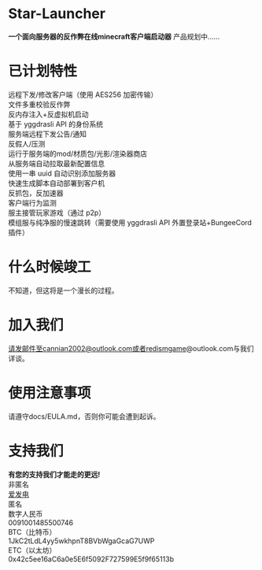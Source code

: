 # Star-Launcher
**一个面向服务器的反作弊在线minecraft客户端启动器**
产品规划中……
# 已计划特性
远程下发/修改客户端（使用 AES256 加密传输）  
文件多重校验反作弊  
反内存注入+反虚拟机启动  
基于 yggdrasli API 的身份系统  
服务端远程下发公告/通知  
反假人/压测  
运行于服务端的mod/材质包/光影/渲染器商店  
从服务端自动拉取最新配置信息  
使用一串 uuid 自动识别添加服务器  
快速生成脚本自动部署到客户机  
反抓包，反加速器  
客户端行为监测  
服主接管玩家游戏（通过 p2p）  
模组服与纯净服的慢速跳转（需要使用 yggdrasli API 外置登录站+BungeeCord插件）  
# 什么时候竣工
不知道，但这将是一个漫长的过程。
# 加入我们
请发邮件至cannian2002@outlook.com或者redismgame@outlook.com与我们详谈。
# 使用注意事项
请遵守docs/EULA.md，否则你可能会遭到起诉。
# 支持我们
**有您的支持我们才能走的更远!**  
非匿名  
[爱发电](https://afdian.net/@CelestialDomain)  
匿名  
数字人民币  
0091001485500746  
BTC（比特币）  
1JkC2tLdL4yy5wkhpnT8BVbWgaGcaG7UWP  
ETC（以太坊）  
0x42c5ee16aC6a0e5E6f5092F727599E5f9f65113b  
